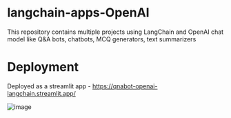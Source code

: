 # langchain-apps-OpenAI
This repository contains multiple projects using LangChain and OpenAI chat model like Q&A bots, chatbots, MCQ generators, text summarizers

# Deployment

Deployed as a streamlit app - https://qnabot-openai-langchain.streamlit.app/

![image](https://github.com/RohitMacherla3/langchain-apps-OpenAI/assets/89356811/e54be030-441c-4c9a-a7fd-d08bc49b9937)


